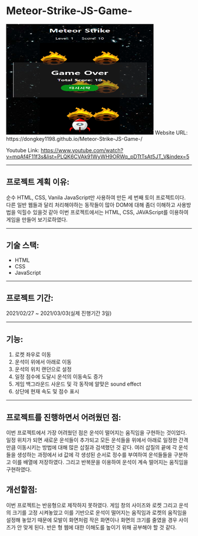 # Meteor-Strike-JS-Game-

<img src= "https://github.com/dongkey1198/Meteor-Strike-JS-Game-/blob/main/me.PNG" width = 400 height = 300>
Website URL: https://dongkey1198.github.io/Meteor-Strike-JS-Game-/

Youtube Link: https://www.youtube.com/watch?v=mqAf4F11f3s&list=PLQK6CVAk91WyWH9ORWq_pDTtTsAt5JT_V&index=5

---
## 프로젝트 계획 이유:
순수 HTML, CSS, Vanila JavaScript만 사용하여 만든 세 번째 토이 프로젝트이다. 다른 일반 웹들과 달리 처리해야하는 동작들이 많아 DOM에 대해 좀더 이해하고 사용방법을 익힐수 있을것 같아 이번 프로젝트에서는 HTML, CSS, JAVAScript를 이용하여 게임을 만들어 보기로하였다.

---
## 기술 스택:
- HTML
- CSS
- JavaScript
---

## 프로젝트 기간:
2021/02/27 ~ 2021/03/03(실제 진행기간 3일)

---
## 기능:
1. 로켓 좌우로 이동
2. 운석이 위에서 아래로 이동
3. 운석의 위치 랜던으로 설정
4. 일정 점수에 도달시 운석의 이동속도 증가
5. 게임 백그라운드 사운드 및 각 동작에 알맞은 sound effect
6. 상단에 현재 속도 및 점수 표시

---

## 프로젝트를 진행하면서 어려웠던 점:
이번 프로젝트에서 가장 어려웠던 점은 운석이 떨어지는 움직임을 구현하는 것이었다. 일정 위치가 되면 새로운 운석들이 추가되고 모든 운석들을 위에서 아래로 일정한 간격만큼 이동시키는 방법에 대해 많은 삽질과 검색했던 것 같다. 여러 삽질의 끝에 각 운석들을 생성하는 과정에서 id 값에 각 생성된 순서로 정수를 부여하여 운석들들을 구분하고 이를 배열에 저장하였다. 그리고 반복문을 이용하여 운석이 계속 떨어지는 움직임을 구현하였다.

## 개선할점:
이번 프로젝트는 반응형으로 제작하지 못하였다. 게임 창의 사이즈와 로켓 그리고 운석의 크기를 고정 시켜놓았고 이를 기반으로 운석이 떨어지는 움직임과 로켓의 움직임을 설정해 놓았기 때문에 모발이 화면처럼 작은 화면이나 화면의 크기를 줄였을 경우 사이즈가 안 맞게 된다. 반은 형 웹에 대한 이해도를 높이기 위해 공부해야 할 것 같다.
